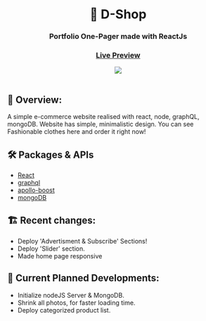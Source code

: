 <div align="center">
  <h1>🌵 D-Shop</h1>
  <h3>Portfolio One-Pager made with ReactJs</h3>
  <h3><a href="dshop-neon.vercel.app" target="_blank">Live Preview</a></h3>
</div>

<div align="center"><img src="https://github.com/DavitGe/dshop/blob/master/Screenshot%202023-05-20%20at%2021.36.26.png?raw=true" /></div>

<br>

## 💬 Overview:

A simple e-commerce website realised with react, node, graphQL, mongoDB. Website has simple, minimalistic design. You can see Fashionable clothes here and order it right now!

## 🛠️ Packages & APIs

- [React](https://reactjs.org/)
- [graphql](https://graphql.org/) 
- [apollo-boost](https://www.apollographql.com/docs/react/get-started/)
- [mongoDB](https://www.mongodb.com/)


## 🏗️ Recent changes:

- Deploy 'Advertisment & Subscribe' Sections! 
- Deploy 'Slider' section.
- Made home page responsive

## 🚧 Current Planned Developments:

- Initialize nodeJS Server & MongoDB.
- Shrink all photos, for faster loading time.
- Deploy categorized product list.

